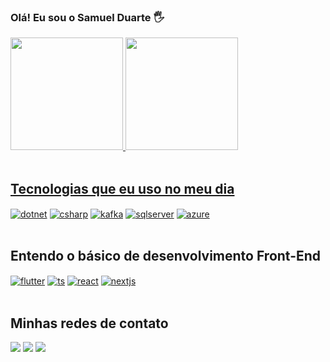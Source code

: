 ### Olá! Eu sou o Samuel Duarte 🖐️

 <div>
  <a href="https://github.com/devSamuel29">
  <img height="180em" src="https://github-readme-stats.vercel.app/api?username=devSamuel29&show_icons=true&theme=tokyonight&include_all_commits=true&count_private=true"/>
  <img height="180em" src="https://github-readme-stats.vercel.app/api/top-langs/?username=devSamuel29&layout=compact&langs_count=6&theme=tokyonight"/>
</div>
<div style="display: inline_block"><br>
</div>
   
## Tecnologias que eu uso no meu dia

<div style="display: inline_block">
  <a href="#!"><img align="center" alt="dotnet" src="https://img.shields.io/badge/.NET-5C2D91?style=for-the-badge&logo=.net&logoColor=white" /></a>
  <a href="#!"><img align="center" alt="csharp" src="https://img.shields.io/badge/c%23-%23239120.svg?style=for-the-badge&logo=c-sharp&logoColor=white" ></a>
  <a href="#!"><img align="center" alt="kafka" src="https://img.shields.io/badge/Apache%20Kafka-000?style=for-the-badge&logo=apachekafka" /></a>
  <a href="#!"><img align="center" alt="sqlserver" src="https://img.shields.io/badge/Microsoft%20SQL%20Server-CC2927?style=for-the-badge&logo=microsoft%20sql%20server&logoColor=white" /></a>
  <a href="#!"><img align="center" alt="azure" src="https://img.shields.io/badge/Microsoft_Azure-0089D6?style=for-the-badge&logo=microsoft-azure&logoColor=white" /></a>
</div><br/>

## Entendo o básico de desenvolvimento Front-End

<div style="display: inline_block">
  <a href="#!"><img align="center" alt="flutter" src="https://img.shields.io/badge/Flutter-%2302569B.svg?style=for-the-badge&logo=Flutter&logoColor=white" /></a>
  <a href="#!"><img align="center" alt="ts" src="https://img.shields.io/badge/TypeScript-007ACC?style=for-the-badge&logo=typescript&logoColor=white" /></a>
  <a href="#!"><img align="center" alt="react" src="https://img.shields.io/badge/React-20232A?style=for-the-badge&logo=react&logoColor=61DAFB" /></a>
  <a href="#!"><img align="center" alt="nextjs" src="https://img.shields.io/badge/Next-black?style=for-the-badge&logo=next.js&logoColor=white" /></a>
</div><br/>

## Minhas redes de contato

<div> 
  <a href="https://www.instagram.com/samueldfl29/"><img src="https://img.shields.io/badge/-Instagram-%23E4405F?style=for-the-badge&logo=instagram&logoColor=white" /></a>
  <a href ="mailto:samueldflima@proton.me"><img src="https://img.shields.io/badge/-Gmail-%23333?style=for-the-badge&logo=gmail&logoColor=white" /></a>
  <a href="https://www.linkedin.com/in/sdfl29/"><img src="https://img.shields.io/badge/-LinkedIn-%230077B5?style=for-the-badge&logo=linkedin&logoColor=white" target="_blank" /></a> 
</div><br/>
